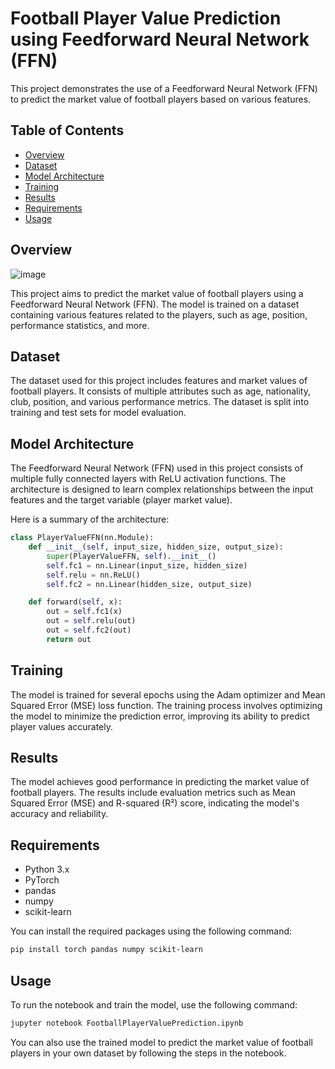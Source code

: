 # Football Player Value Prediction using Feedforward Neural Network (FFN)

This project demonstrates the use of a Feedforward Neural Network (FFN) to predict the market value of football players based on various features.

## Table of Contents

- [Overview](#overview)
- [Dataset](#dataset)
- [Model Architecture](#model-architecture)
- [Training](#training)
- [Results](#results)
- [Requirements](#requirements)
- [Usage](#usage)

## Overview
![image](https://github.com/tyl-99/football-player-value-prediction/assets/71328888/57b37e27-6a6d-4351-9c2f-0372bf26a0c9)

This project aims to predict the market value of football players using a Feedforward Neural Network (FFN). The model is trained on a dataset containing various features related to the players, such as age, position, performance statistics, and more.

## Dataset

The dataset used for this project includes features and market values of football players. It consists of multiple attributes such as age, nationality, club, position, and various performance metrics. The dataset is split into training and test sets for model evaluation.

## Model Architecture

The Feedforward Neural Network (FFN) used in this project consists of multiple fully connected layers with ReLU activation functions. The architecture is designed to learn complex relationships between the input features and the target variable (player market value).

Here is a summary of the architecture:

```python
class PlayerValueFFN(nn.Module):
    def __init__(self, input_size, hidden_size, output_size):
        super(PlayerValueFFN, self).__init__()
        self.fc1 = nn.Linear(input_size, hidden_size)
        self.relu = nn.ReLU()
        self.fc2 = nn.Linear(hidden_size, output_size)

    def forward(self, x):
        out = self.fc1(x)
        out = self.relu(out)
        out = self.fc2(out)
        return out
```

## Training

The model is trained for several epochs using the Adam optimizer and Mean Squared Error (MSE) loss function. The training process involves optimizing the model to minimize the prediction error, improving its ability to predict player values accurately.

## Results

The model achieves good performance in predicting the market value of football players. The results include evaluation metrics such as Mean Squared Error (MSE) and R-squared (R²) score, indicating the model's accuracy and reliability.

## Requirements

- Python 3.x
- PyTorch
- pandas
- numpy
- scikit-learn

You can install the required packages using the following command:

```bash
pip install torch pandas numpy scikit-learn
```

## Usage

To run the notebook and train the model, use the following command:

```bash
jupyter notebook FootballPlayerValuePrediction.ipynb
```

You can also use the trained model to predict the market value of football players in your own dataset by following the steps in the notebook.

